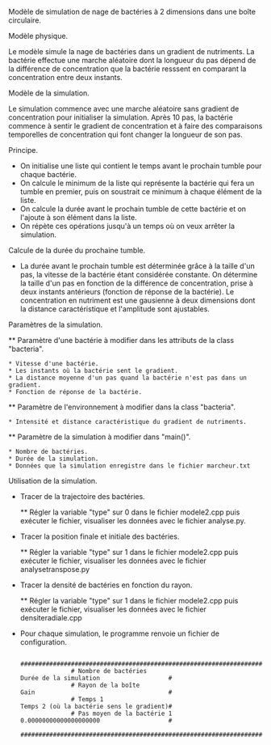 Modèle de simulation de nage de bactéries à 2 dimensions dans une boîte circulaire.



Modèle physique.

Le modèle simule la nage de bactéries dans un gradient de nutriments. La bactérie effectue une marche aléatoire dont la 
longueur du pas dépend de la différence de concentration que la bactérie resssent en comparant la concentration entre deux instants.



Modèle de la simulation.

Le simulation commence avec une marche aléatoire sans gradient de concentration pour initialiser la simulation. Après 10 pas, la bactérie commence à sentir le gradient de concentration et à faire des comparaisons temporelles de concentration qui font changer la longueur de son pas.



Principe.

* On initialise une liste qui contient le temps avant le prochain tumble pour chaque bactérie.
* On calcule le minimum de la liste qui représente la bactérie qui fera un tumble en premier, puis on soustrait ce minimum à chaque élément de la liste.
* On calcule la durée avant le prochain tumble de cette bactérie et on l'ajoute à son élément dans la liste.
* On répète ces opérations jusqu'à un temps où on veux arrêter la simulation. 



Calcule de la durée du prochaine tumble.

* La durée avant le prochain tumble est déterminée grâce à la taille d'un pas, la vitesse de la bactérie étant considérée constante. On détermine la taille d'un pas en fonction de la différence de concentration, prise à deux instants antérieurs (fonction de réponse de la bactérie). Le concentration en nutriment est une gausienne à deux dimensions dont la distance caractéristique et l'amplitude sont ajustables.



Paramètres de la simulation.

** Paramètre d'une bactérie à modifier dans les attributs de la class "bacteria".

	* Vitesse d'une bactérie.
	* Les instants où la bactérie sent le gradient.
	* La distance moyenne d'un pas quand la bactérie n'est pas dans un gradient.
	* Fonction de réponse de la bactérie.

** Paramètre de l'environnement à modifier dans la class "bacteria".

	* Intensité et distance caractéristique du gradient de nutriments.

** Paramètre de la simulation à modifier dans "main()".

	* Nombre de bactéries.
	* Durée de la simulation.
	* Données que la simulation enregistre dans le fichier marcheur.txt




Utilisation de la simulation.

* Tracer de la trajectoire des bactéries.

	** Régler la variable "type" sur 0 dans le fichier modele2.cpp puis exécuter le fichier, visualiser les données avec le fichier analyse.py.

* Tracer la position finale et initiale des bactéries.

	** Régler la variable "type" sur 1 dans le fichier modele2.cpp puis exécuter le fichier, visualiser les données avec le fichier analysetranspose.py

* Tracer la densité de bactéries en fonction du rayon.

	** Régler la variable "type" sur 1 dans le fichier modele2.cpp puis exécuter le fichier, visualiser les données avec le fichier densiteradiale.cpp

* Pour chaque simulation, le programme renvoie un fichier de configuration.

					##################################################################################################
					# Nombre de bactéries									Durée de la simulation 					 #
					# Rayon de la boîte	 									Gain                                     #
					# Temps 1												Temps 2 (où la bactérie sens le gradient)#
					# Pas moyen de la bactérie 1	 						0.00000000000000000000 				     #
					##################################################################################################